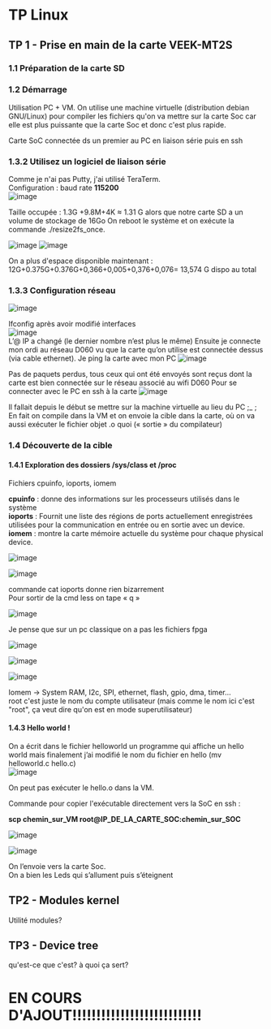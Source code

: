 # TP Linux
## TP 1 - Prise en main de la carte VEEK-MT2S
### 1.1 Préparation de la carte SD
### 1.2 Démarrage
Utilisation PC + VM. On utilise une machine virtuelle (distribution debian GNU/Linux) pour compiler les fichiers qu'on va mettre sur la carte Soc car elle est plus puissante que la carte Soc et donc c'est plus rapide. 

Carte SoC connectée ds un premier au PC en liaison série puis en ssh

### 1.3.2 Utilisez un logiciel de liaison série
Comme je n'ai pas Putty, j'ai utilisé TeraTerm.   
Configuration : baud rate __115200__  
![image](https://github.com/Chatvolant/TP_Linux/assets/143954035/bfb65803-e2da-4550-9039-b0736bede5bd)

Taille occupée : 1.3G +9.8M+4K ≈ 1.31 G alors que notre carte SD a un volume de stockage de 16Go
On reboot le système et on exécute la commande ./resize2fs_once.

![image](https://github.com/Chatvolant/TP_Linux/assets/143954035/8dce3ac6-9a28-4c28-8984-a1b549585502)
![image](https://github.com/Chatvolant/TP_Linux/assets/143954035/56b98a4a-9ba2-409d-995c-08fb28adbde3)
 
On a plus d'espace disponible maintenant : 
12G+0.375G+0.376G+0,366+0,005+0,376+0,076= 13,574 G dispo au total

### 1.3.3 Configuration réseau

![image](https://github.com/Chatvolant/TP_Linux/assets/143954035/e57fc1e1-794d-4523-b833-983f0bd4b478)     

Ifconfig après avoir modifié interfaces   
![image](https://github.com/Chatvolant/TP_Linux/assets/143954035/2e1f974c-8d1b-455a-a929-88c6cb64295b)  
L’@ IP a changé (le dernier nombre n’est plus le même)
Ensuite je connecte mon ordi au réseau D060 vu que la carte qu’on utilise est connectée dessus (via cable ethernet).
Je ping la carte avec mon PC
![image](https://github.com/Chatvolant/TP_Linux/assets/143954035/55d151d3-c1e5-4721-bc58-07bbcfcc3cee)

Pas de paquets perdus, tous ceux qui ont été envoyés sont reçus dont la carte est bien connectée sur le réseau associé au wifi D060
Pour se connecter avec le PC en ssh à la carte 
![image](https://github.com/Chatvolant/TP_Linux/assets/143954035/0f57757c-e61b-4581-ad5b-9047dfe00aa2)

Il fallait depuis le début se mettre sur la machine virtuelle au lieu du PC ;_ ;
En fait on compile dans la VM et on envoie la cible dans la carte, où on va aussi exécuter le fichier objet .o quoi (« sortie » du compilateur)  

### 1.4 Découverte de la cible
#### 1.4.1 Exploration des dossiers /sys/class et /proc   

Fichiers cpuinfo, ioports, iomem    

__cpuinfo__ : donne des informations sur les processeurs utilisés dans le système  
__ioports__ : Fournit une liste des régions de ports actuellement enregistrées utilisées pour la communication en entrée ou en sortie avec un device.       
__iomem__ : montre la carte mémoire actuelle du système pour chaque physical device.      

![image](https://github.com/Chatvolant/TP_Linux/assets/143954035/3b320c56-1490-46de-8e6b-338a08201723)

![image](https://github.com/Chatvolant/TP_Linux/assets/143954035/34bf9a7c-1242-4f1f-9b15-0497ca491c64)

commande cat ioports donne rien bizarrement   
Pour sortir de la cmd less on tape « q »   

![image](https://github.com/Chatvolant/TP_Linux/assets/143954035/55260616-22ed-4295-8bce-ea9ed3a0ef4a)

Je pense que sur un pc classique on a pas les fichiers fpga    

![image](https://github.com/Chatvolant/TP_Linux/assets/143954035/3c82975f-dbb5-4ad4-bdf6-67a83dc636f2)

![image](https://github.com/Chatvolant/TP_Linux/assets/143954035/9c9ee703-071b-4019-b8d0-a40937abe9e5)

![image](https://github.com/Chatvolant/TP_Linux/assets/143954035/acc545be-1615-46f0-9afd-95c39b884bca)

Iomem -> System RAM, I2c, SPI, ethernet, flash, gpio, dma, timer…    
root c'est juste le nom du compte utilisateur (mais comme le nom ici c'est "root", ça veut dire qu'on est en mode superutilisateur)

#### 1.4.3 Hello world !

On a écrit dans le fichier helloworld un programme qui affiche un hello world mais finalement j’ai modifié le nom du fichier en hello (mv helloworld.c hello.c)   
![image](https://github.com/Chatvolant/TP_Linux/assets/143954035/238016f3-c89b-41b2-b98b-d28248eec782)    

On peut pas exécuter le hello.o dans la VM.

Commande pour copier l'exécutable directement vers la SoC en ssh : 

__scp chemin_sur_VM root@IP_DE_LA_CARTE_SOC:chemin_sur_SOC__

![image](https://github.com/Chatvolant/TP_Linux/assets/143954035/57c3a731-5027-427d-b6ae-945b89b2c62a)

![image](https://github.com/Chatvolant/TP_Linux/assets/143954035/5bf9d94a-1156-4453-9a27-a42931541998)

On l’envoie vers la carte Soc.   
On a bien les Leds qui s’allument puis s’éteignent  

















## TP2 -  Modules kernel
Utilité modules?

## TP3 - Device tree
qu'est-ce que c'est? à quoi ça sert?

# EN COURS D'AJOUT!!!!!!!!!!!!!!!!!!!!!!!!!!!
